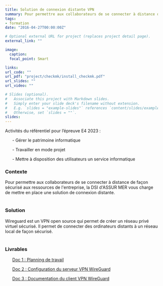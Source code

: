 ```yaml
---
title: Solution de connexion distante VPN
summary: Pour permettre aux collaborateurs de se connecter à distance de façon sécurisé aux ressources de l'entreprise, la DSI d'ASSUR MER vous charge de mettre en place une solution de connexion distante.
tags:
- formation
date: "2016-04-27T00:00:00Z"

# Optional external URL for project (replaces project detail page).
external_link: ""

image:
  caption: 
  focal_point: Smart

links:
url_code: ""
url_pdf: "project/checkmk/install_checkmk.pdf"
url_slides: ""
url_video: ""

# Slides (optional).
#   Associate this project with Markdown slides.
#   Simply enter your slide deck's filename without extension.
#   E.g. `slides = "example-slides"` references `content/slides/example-slides.md`.
#   Otherwise, set `slides = ""`.
slides:
---
```


<p>Activités du référentiel pour l’épreuve E4 2023 :

<ul>- Gérer le patrimoine informatique</ul>
<ul>- Travailler en mode projet</ul>
<ul>- Mettre à disposition des utilisateurs un service informatique</ul>
</p>
<h3>Contexte</h3>

Pour permettre aux collaborateurs de se connecter à distance de façon sécurisé aux ressources de l'entreprise, la DSI d'ASSUR MER vous charge de mettre en place une solution de connexion distante.
<br>
<br>
<h3>Solution</h3>
Wireguard est un VPN open source qui permet de créer un réseau privé virtuel sécurisé. Il permet de connecter des ordinateurs distants à un réseau local de façon sécurisé.
<br>
<br>
<h3>Livrables</h3>
<ul><a href="planning_vpn.pdf">Doc 1 : Planning de travail</a></ul>
<ul><a href="install_vpn.pdf">Doc 2 : Configuration du serveur VPN WireGuard</a></ul>
<ul><a href="doc_util_vpn.pdf">Doc 3 : Documentation du client VPN WireGuard</a></ul>
